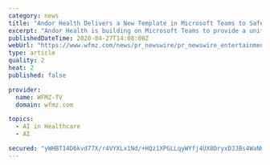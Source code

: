 ```yaml
---
category: news
title: "Andor Health Delivers a New Template in Microsoft Teams to Safeguard Frontline Healthcare Workers in the Global Battle Against COVID-19"
excerpt: "Andor Health is building on Microsoft Teams to provide a unified, integrated crisis communications and care team collaboration platform to help mitigate risks"
publishedDateTime: 2020-04-27T14:08:00Z
webUrl: "https://www.wfmz.com/news/pr_newswire/pr_newswire_entertainment/andor-health-delivers-a-new-template-in-microsoft-teams-to-safeguard-frontline-healthcare-workers-in/article_b943a6fc-9390-5076-a3ae-44c5efad4b68.html"
type: article
quality: 2
heat: 2
published: false

provider:
  name: WFMZ-TV
  domain: wfmz.com

topics:
  - AI in Healthcare
  - AI

secured: "yWHBT14D6kvd77X/r4VYXLx1Nd/+HQz1XPGLLqyWYfj4UX8DryxDJJBs4WaNKMPzp1nz3mWPUwxv8ikG2yLQDwga1ij/EAJwHxerh7peBz5VgQuVAN4xTQ6HDEZJknrHPKxYZZvHd5ZzinZ76FK+k9D38KG8l2bfsW5Y76IZ1C3mkjfYbn70p8mLQ5QjC49svELpgzs+hJcvY/3NhQTUv6LT+oTibCYZqMiRRVf+TDe2hprKxCxC0paZbWnQfGviU5U7/qBrInnUO4+ItsHGWjkQvl3xA/P8qjqrG6DlDhhM7UkNElCVGZO7S0tcVojo;15yzOH8yguuMOD4cR/+rzA=="
---
```


